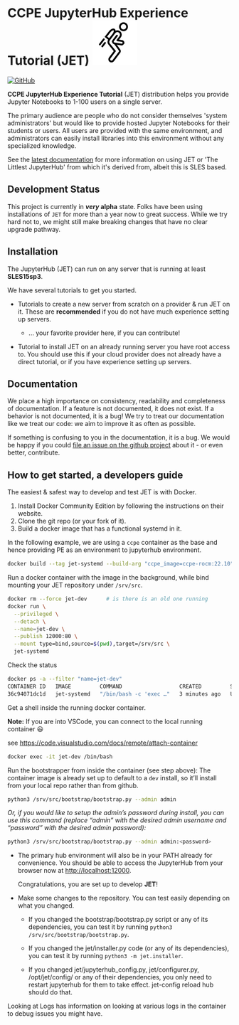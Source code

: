 #  CCPE JupyterHub Experience Tutorial (JET) ![](jetpack.png)

[![GitHub](https://img.shields.io/badge/issue_tracking-github-blue?logo=github)](https://github.com/jbsparks/jet/issues)

**CCPE JupyterHub Experience Tutorial** (JET) distribution helps you provide Jupyter Notebooks
to 1-100 users on a single server.

The primary audience are people who do not consider themselves 'system administrators'
but would like to provide hosted Jupyter Notebooks for their students or users.
All users are provided with the same environment, and administrators
can easily install libraries into this environment without any specialized knowledge.

See the [latest documentation](https://github.com/jbsparks/jet/tree/main/docs)
for more information on using JET or 'The Littlest JupyterHub' from which it's derived from, albeit this is SLES based.

## Development Status

This project is currently in **_very_ alpha** state. Folks have been using installations
of ``JET`` for more than a year now to great success. While we try hard not to, we
might still make breaking changes that have no clear upgrade pathway.

## Installation

The JupyterHub (JET) can run on any server that is running at least
**SLES15sp3**.

We have several tutorials to get you started.

- Tutorials to create a new server from scratch on a provider & run JET
  on it. These are **recommended** if you do not have much experience setting up
  servers.
  - ... your favorite provider here, if you can contribute!

- Tutorial to install JET on an already running server you have root access to.
  You should use this if your cloud provider does not already have a direct tutorial,
  or if you have experience setting up servers.

## Documentation

We place a high importance on consistency, readability and completeness of
documentation. If a feature is not documented, it does not exist. If a behavior
is not documented, it is a bug! We try to treat our documentation like we treat
our code: we aim to improve it as often as possible.

If something is confusing to you in the documentation, it is a bug. We would be
happy if you could [file an issue on the github project](https://github.com/jbsparks/jet/issues) about it - or
even better, contribute.

## How to get started, a developers guide

The easiest & safest way to develop and test JET is with Docker.

1. Install Docker Community Edition by following the instructions on their website.
2. Clone the git repo (or your fork of it).
3. Build a docker image that has a functional systemd in it.

In the following example, we are using a ``ccpe`` container as the base and hence providing PE as an environment to jupyterhub environment. 

```bash
docker build --tag jet-systemd --build-arg "ccpe_image=ccpe-rocm:22.10" --file integration-tests/Dockerfile .
```

Run a docker container with the image in the background, while bind mounting your JET repository under ``/srv/src``.
```bash
docker rm --force jet-dev      # is there is an old one running
docker run \
  --privileged \
  --detach \
  --name=jet-dev \
  --publish 12000:80 \
  --mount type=bind,source=$(pwd),target=/srv/src \
  jet-systemd
```
Check the status
```bash
docker ps -a --filter "name=jet-dev"
CONTAINER ID   IMAGE         COMMAND                  CREATED         STATUS         PORTS                                     NAMES
36c94071dc1d   jet-systemd   "/bin/bash -c 'exec …"   3 minutes ago   Up 3 minutes   0.0.0.0:12000->80/tcp, :::12000->80/tcp   jet-dev
```

Get a shell inside the running docker container. 

**Note:** If you are into VSCode, you can connect to the local running container :smiley: 

see https://code.visualstudio.com/docs/remote/attach-container

```bash
docker exec -it jet-dev /bin/bash
```

Run the bootstrapper from inside the container (see step above): The container image is already set up to default to a ``dev`` install, so it’ll install from your local repo rather than from github.
```bash
python3 /srv/src/bootstrap/bootstrap.py --admin admin
```
_Or, if you would like to setup the admin’s password during install, you can use this command (replace “admin” with the desired admin username and “password” with the desired admin password):_

```bash
python3 /srv/src/bootstrap/bootstrap.py --admin admin:<password>
```
* The primary hub environment will also be in your PATH already for convenience.
You should be able to access the JupyterHub from your browser now at [http://localhost:12000](http://localhost:12000). 

  Congratulations, you are set up to develop **JET**!
* Make some changes to the repository. You can test easily depending on what you changed.

  * If you changed the bootstrap/bootstrap.py script or any of its dependencies, you can test it by running ``python3 /srv/src/bootstrap/bootstrap.py``.

  * If you changed the jet/installer.py code (or any of its dependencies), you can test it by running ``python3 -m jet.installer``.

  * If you changed jet/jupyterhub_config.py, jet/configurer.py, /opt/jet/config/ or any of their dependencies, you only need to restart jupyterhub for them to take effect. jet-config reload hub should do that.

Looking at Logs has information on looking at various logs in the container to debug issues you might have.